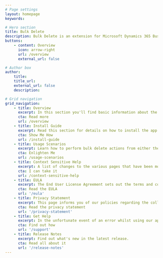 ```yaml
---
# Page settings
layout: homepage
keywords:

# Hero section
title: Bulk Delete
description: Bulk Delete is an extension for Microsoft Dynamics 365 Business Central that makes it easier to delete multiple records in one go.
buttons:
    - content: Overview
      icon: arrow-right
      url: /overview
      external_url: false

# Author box
author:
    title: 
    title_url: 
    external_url: false
    description: 

# Grid navigation
grid_navigation:
    - title: Overview
      excerpt: In this section you'll find basic information about the Bulk Delete extension, what it does, and how to use the features. Read this section to help you decide if this is the right extension for you.
      cta: Read more
      url: /overview
    - title: Install Guide
      excerpt: Read this section for details on how to install the app. The app is completely free, so no need to worry about setting up licenses, just install and go.
      cta: Show Me How
      url: /install-guide
    - title: Usage Scenarios
      excerpt: Learn how to perform bulk delete actions from either the pre-defined pages or any table. We also provide guidelines on how a developer can add the bulk delete option to any other list page.
      cta: Enlighten Me
      url: /usage-scenarios
    - title: Context Sensitive Help
      excerpt: A list of changes to the various pages that have been modified as part of this extension and which new fields have been added. Honestly, you shouldn't read this.
      cta: I can take it
      url: /context-sensitive-help
    - title: EULA
      excerpt: The End User License Agreement sets out the terms and conditions for using this app. If you thought the context sensitive help was exciting, you're going to love reading the EULA.
      cta: Read the EULA
      url: '/eula'
    - title: Privacy Statement
      excerpt: This page informs you of our policies regarding the collection, use, and disclosure of Personal Information we receive from users of the Bulk Delete app.
      cta: Read the privacy statement
      url: '/privacy-statement'
    - title: Get Help
      excerpt: In the unfortunate event of an error whilst using our app, you can contact us for help.
      cta: Find out how
      url: '/support'
    - title: Release Notes
      excerpt: Find out what's new in the latest release.
      cta: Read all about it
      url: '/release-notes'  
---
```

